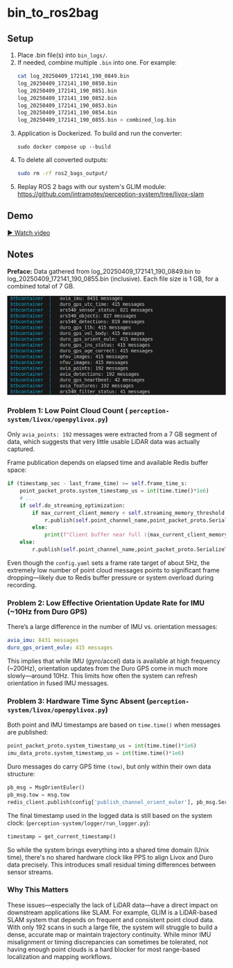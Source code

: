 # bin_to_ros2bag

## Setup
1. Place .bin file(s) into `bin_logs/`.
2. If needed, combine multiple `.bin` into one. For example:
   ```bash
   cat log_20250409_172141_190_0849.bin 
   log_20250409_172141_190_0850.bin
   log_20250409_172141_190_0851.bin
   log_20250409_172141_190_0852.bin 
   log_20250409_172141_190_0853.bin 
   log_20250409_172141_190_0854.bin 
   log_20250409_172141_190_0855.bin > combined_log.bin
   ```
3. Application is Dockerized. To build and run the converter:
   ```
   sudo docker compose up --build
   ```
4. To delete all converted outputs:
   ```bash
   sudo rm -rf ros2_bags_output/
   ```
5. Replay ROS 2 bags with our system's GLIM module: https://github.com/intramotev/perception-system/tree/livox-slam

## Demo
[▶️ Watch video](assets/sampletest.mp4)

## Notes
**Preface:** Data gathered from log_20250409_172141_190_0849.bin to log_20250409_172141_190_0855.bin (inclusive). Each file size is 1 GB, for a combined total of 7 GB.

![samplestats](assets/samplestats.png)

### Problem 1: Low Point Cloud Count ( `perception-system/livox/openpylivox.py`)
Only `avia_points: 192` messages were extracted from a 7 GB segment of data, which suggests that very little usable LiDAR data was actually captured.

Frame publication depends on elapsed time and available Redis buffer space:
```python
if (timestamp_sec - last_frame_time) >= self.frame_time_s: 
    point_packet_proto.system_timestamp_us = int(time.time()*1e6)
    # ...
    if self.do_streaming_optimization:
        if max_current_client_memory < self.streaming_memory_threshold:
            r.publish(self.point_channel_name,point_packet_proto.SerializeToString())
        else:
            print(f"Client buffer near full ({max_current_client_memory}). Skipping points publish...") 
    else:
        r.publish(self.point_channel_name,point_packet_proto.SerializeToString())
```
Even though the `config.yaml` sets a frame rate target of about 5Hz, the extremely low number of point cloud messages points to significant frame dropping—likely due to Redis buffer pressure or system overload during recording.

### Problem 2: Low Effective Orientation Update Rate for IMU (~10Hz from Duro GPS)
There’s a large difference in the number of IMU vs. orientation messages:
```yaml
avia_imu: 8431 messages  
duro_gps_orient_eule: 415 messages
```

This implies that while IMU (gyro/accel) data is available at high frequency (~200Hz), orientation updates from the Duro GPS come in much more slowly—around 10Hz. This limits how often the system can refresh orientation in fused IMU messages.

### Problem 3: Hardware Time Sync Absent (`perception-system/livox/openpylivox.py`)
Both point and IMU timestamps are based on `time.time()` when messages are published:
```python
point_packet_proto.system_timestamp_us = int(time.time()*1e6)
imu_data_proto.system_timestamp_us = int(time.time()*1e6)
```

Duro messages do carry GPS time `(tow)`, but only within their own data structure:
```python
pb_msg = MsgOrientEuler() 
pb_msg.tow = msg.tow
redis_client.publish(config['publish_channel_orient_euler'], pb_msg.SerializeToString())
```

The final timestamp used in the logged data is still based on the system clock: (`perception-system/logger/run_logger.py`):
```python
timestamp = get_current_timestamp()
```

So while the system brings everything into a shared time domain (Unix time), there's no shared hardware clock like PPS to align Livox and Duro data precisely. This introduces small residual timing differences between sensor streams.

### Why This Matters
These issues—especially the lack of LiDAR data—have a direct impact on downstream applications like SLAM. For example, GLIM is a LiDAR-based SLAM system that depends on frequent and consistent point cloud data. With only 192 scans in such a large file, the system will struggle to build a dense, accurate map or maintain trajectory continuity. While minor IMU misalignment or timing discrepancies can sometimes be tolerated, not having enough point clouds is a hard blocker for most range-based localization and mapping workflows.